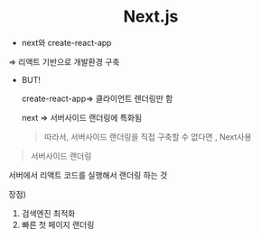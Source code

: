 <h1 align="center">
Next.js
</h1>

- next와 create-react-app

⇒ 리액트 기반으로 개발환경 구축

- BUT!

  create-react-app⇒ 클라이언트 렌더링만 함

  next ⇒ 서버사이드 랜더링에 특화됨

  > 따라서, 서버사이드 랜더링을 직접 구축할 수 없다면 , Next사용

> 서버사이드 랜더링

서버에서 리액트 코드를 실행해서 랜더링 하는 것

장점)

1. 검색엔진 최적화
2. 빠른 첫 페이지 랜더링
